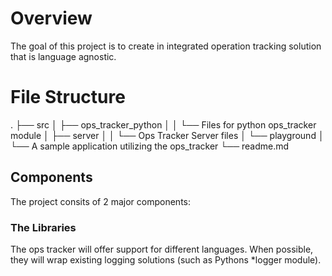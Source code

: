 # Overview
The goal of this project is to create in integrated operation tracking solution that is language agnostic.

# File Structure
.
├── src
│   ├── ops_tracker_python
│   │   └── Files for python ops_tracker module
│   ├── server
│   │   └── Ops Tracker Server files
│   └── playground
│       └── A sample application utilizing the ops_tracker
└── readme.md

## Components
The project consits of 2 major components:

### The Libraries
The ops tracker will offer support for different languages. When possible, they will wrap existing logging solutions (such as Pythons *logger module).
